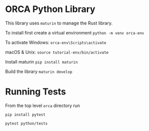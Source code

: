 # ORCA Python Library
This library uses `maturin` to manage the Rust library. 

To install first create a virtual environment 
`python -m venv orca-env`

To activate
Windows:
`orca-env\Scripts\activate`

macOS \& Unix:
`source tutorial-env/bin/activate`

Install maturin 
`pip install maturin`

Build the library
`maturin develop`

# Running Tests
From the top level `orca` directory run 

```
pip install pytest

pytest python/tests
```